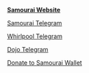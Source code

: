 **[Samourai Website](https://samouraiwallet.com/)**

     
[Samourai Telegram](https://t.me/SamouraiWallet)
     
[Whirlpool Telegram](https://t.me/whirlpool_trollbox)
     
[Dojo Telegram](https://t.me/samourai_dojo)

[Donate to Samourai Wallet](https://samouraiwallet.com/donate)